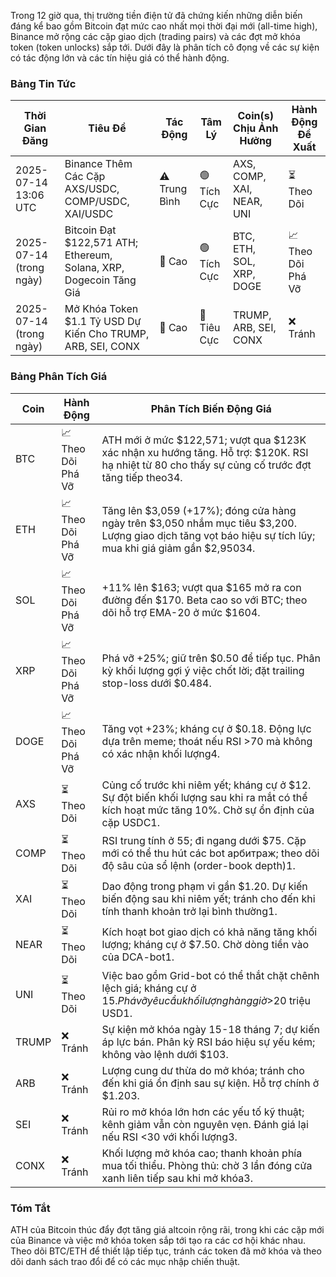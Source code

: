 Trong 12 giờ qua, thị trường tiền điện tử đã chứng kiến những diễn biến đáng kể bao gồm Bitcoin đạt mức cao nhất mọi thời đại mới (all-time high), Binance mở rộng các cặp giao dịch (trading pairs) và các đợt mở khóa token (token unlocks) sắp tới. Dưới đây là phân tích cô đọng về các sự kiện có tác động lớn và các tín hiệu giá có thể hành động.

### Bảng Tin Tức
| Thời Gian Đăng       | Tiêu Đề                                                                 | Tác Động | Tâm Lý    | Coin(s) Chịu Ảnh Hưởng       | Hành Động Đề Xuất |
|-------------------------|--------------------------------------------------------------------------|----------|-----------|------------------------|-----------------|
| 2025-07-14 13:06 UTC   | Binance Thêm Các Cặp AXS/USDC, COMP/USDC, XAI/USDC                        | ⚠️ Trung Bình | 🟢 Tích Cực | AXS, COMP, XAI, NEAR, UNI | ⏳ Theo Dõi        |
| 2025-07-14 (trong ngày)  | Bitcoin Đạt $122,571 ATH; Ethereum, Solana, XRP, Dogecoin Tăng Giá       | 🚨 Cao   | 🟢 Tích Cực | BTC, ETH, SOL, XRP, DOGE | 📈 Theo Dõi Phá Vỡ |
| 2025-07-14 (trong ngày)  | Mở Khóa Token $1.1 Tỷ USD Dự Kiến Cho TRUMP, ARB, SEI, CONX                  | 🚨 Cao   | 🔴 Tiêu Cực | TRUMP, ARB, SEI, CONX   | ❌ Tránh         |

### Bảng Phân Tích Giá
| Coin   | Hành Động            | Phân Tích Biến Động Giá                                                                 |
|--------|-------------------|--------------------------------------------------------------------------------------|
| BTC    | 📈 Theo Dõi Phá Vỡ | ATH mới ở mức $122,571; vượt qua $123K xác nhận xu hướng tăng. Hỗ trợ: $120K. RSI hạ nhiệt từ 80 cho thấy sự củng cố trước đợt tăng tiếp theo34. |
| ETH    | 📈 Theo Dõi Phá Vỡ | Tăng lên $3,059 (+17%); đóng cửa hàng ngày trên $3,050 nhắm mục tiêu $3,200. Lượng giao dịch tăng vọt báo hiệu sự tích lũy; mua khi giá giảm gần $2,95034. |
| SOL    | 📈 Theo Dõi Phá Vỡ | +11% lên $163; vượt qua $165 mở ra con đường đến $170. Beta cao so với BTC; theo dõi hỗ trợ EMA-20 ở mức $1604. |
| XRP    | 📈 Theo Dõi Phá Vỡ | Phá vỡ +25%; giữ trên $0.50 để tiếp tục. Phân kỳ khối lượng gợi ý việc chốt lời; đặt trailing stop-loss dưới $0.484. |
| DOGE   | 📈 Theo Dõi Phá Vỡ | Tăng vọt +23%; kháng cự ở $0.18. Động lực dựa trên meme; thoát nếu RSI >70 mà không có xác nhận khối lượng4. |
| AXS    | ⏳ Theo Dõi          | Củng cố trước khi niêm yết; kháng cự ở $12. Sự đột biến khối lượng sau khi ra mắt có thể kích hoạt mức tăng 10%. Chờ sự ổn định của cặp USDC1. |
| COMP   | ⏳ Theo Dõi          | RSI trung tính ở 55; đi ngang dưới $75. Cặp mới có thể thu hút các bot арбитраж; theo dõi độ sâu của sổ lệnh (order-book depth)1. |
| XAI    | ⏳ Theo Dõi          | Dao động trong phạm vi gần $1.20. Dự kiến biến động sau khi niêm yết; tránh cho đến khi tính thanh khoản trở lại bình thường1. |
| NEAR   | ⏳ Theo Dõi          | Kích hoạt bot giao dịch có khả năng tăng khối lượng; kháng cự ở $7.50. Chờ dòng tiền vào của DCA-bot1. |
| UNI    | ⏳ Theo Dõi          | Việc bao gồm Grid-bot có thể thắt chặt chênh lệch giá; kháng cự ở $15. Phá vỡ yêu cầu khối lượng hàng giờ >$20 triệu USD1. |
| TRUMP  | ❌ Tránh          | Sự kiện mở khóa ngày 15-18 tháng 7; dự kiến áp lực bán. Phân kỳ RSI báo hiệu sự yếu kém; không vào lệnh dưới $103. |
| ARB    | ❌ Tránh          | Lượng cung dư thừa do mở khóa; tránh cho đến khi giá ổn định sau sự kiện. Hỗ trợ chính ở $1.203. |
| SEI    | ❌ Tránh          | Rủi ro mở khóa lớn hơn các yếu tố kỹ thuật; kênh giảm vẫn còn nguyên vẹn. Đánh giá lại nếu RSI <30 với khối lượng3. |
| CONX   | ❌ Tránh          | Khối lượng mở khóa cao; thanh khoản phía mua tối thiểu. Phòng thủ: chờ 3 lần đóng cửa xanh liên tiếp sau khi mở khóa3. |

### Tóm Tắt
ATH của Bitcoin thúc đẩy đợt tăng giá altcoin rộng rãi, trong khi các cặp mới của Binance và việc mở khóa token sắp tới tạo ra các cơ hội khác nhau. Theo dõi BTC/ETH để thiết lập tiếp tục, tránh các token đã mở khóa và theo dõi danh sách trao đổi để có các mục nhập chiến thuật.